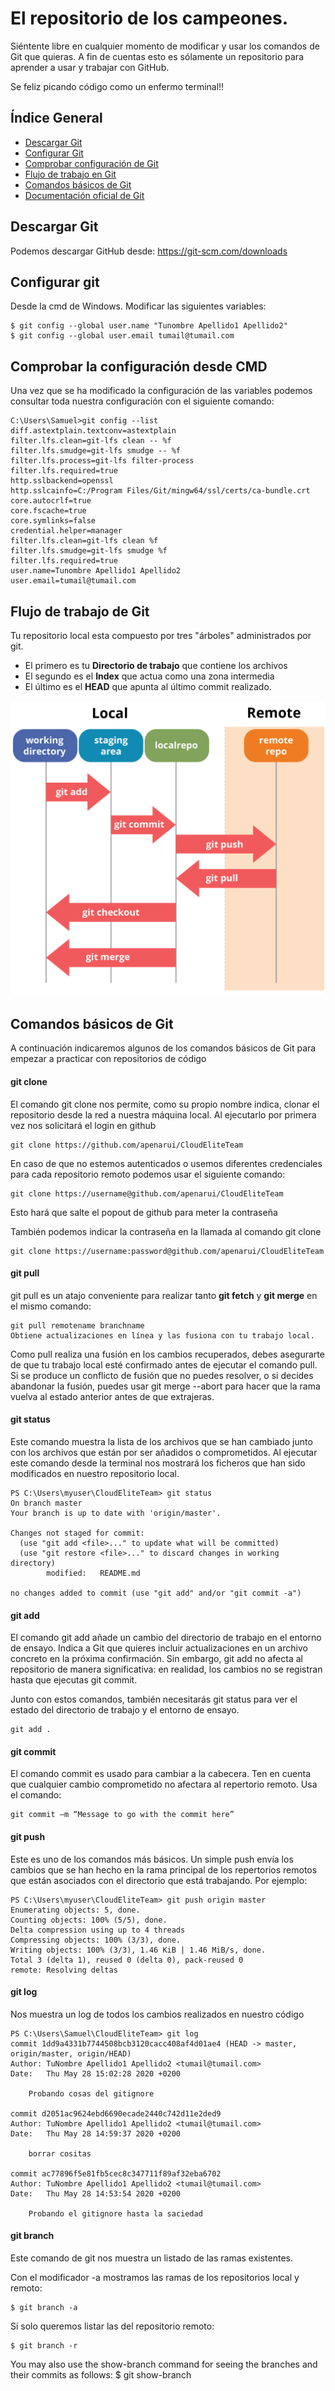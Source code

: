 # El repositorio de los campeones.
Siéntente libre en cualquier momento de modificar y usar los comandos de Git que quieras. A fin de cuentas esto es sólamente un repositorio para aprender a usar y trabajar con GitHub.

Se feliz picando código como un enfermo terminal!!

## Índice General
- [Descargar Git](#descargar-git)
- [Configurar Git](#configurar-git)
- [Comprobar configuración de Git](#comprobar-la-configuración-desde-cmd)
- [Flujo de trabajo en Git](#flujo-de-trabajo-de-git)
- [Comandos básicos de Git](#comandos-básicos-de-git)
- [Documentación oficial de Git](https://git-scm.com/doc)


## Descargar Git
Podemos descargar GitHub desde: https://git-scm.com/downloads

## Configurar git
Desde la cmd de Windows. Modificar las siguientes variables:

```
$ git config --global user.name "Tunombre Apellido1 Apellido2"
$ git config --global user.email tumail@tumail.com
```

## Comprobar la configuración desde CMD 
Una vez que se ha modificado la configuración de las variables podemos consultar toda nuestra configuración con el siguiente comando:

```
C:\Users\Samuel>git config --list
diff.astextplain.textconv=astextplain
filter.lfs.clean=git-lfs clean -- %f
filter.lfs.smudge=git-lfs smudge -- %f
filter.lfs.process=git-lfs filter-process
filter.lfs.required=true
http.sslbackend=openssl
http.sslcainfo=C:/Program Files/Git/mingw64/ssl/certs/ca-bundle.crt
core.autocrlf=true
core.fscache=true
core.symlinks=false
credential.helper=manager
filter.lfs.clean=git-lfs clean %f
filter.lfs.smudge=git-lfs smudge %f
filter.lfs.required=true
user.name=Tunombre Apellido1 Apellido2
user.email=tumail@tumail.com
```

## Flujo de trabajo de Git

Tu repositorio local esta compuesto por tres "árboles" administrados por git. 
- El primero es tu **Directorio de trabajo** que contiene los archivos
- El segundo es el **Index** que actua como una zona intermedia
- El último es el **HEAD** que apunta al último commit realizado. 

![imagenes del flujo de trabajo en git](./img/git1.png)

## Comandos básicos de Git 
A continuación indicaremos algunos de los comandos básicos de Git para empezar a practicar con repositorios de código

#### git clone
El comando git clone nos permite, como su propio nombre indica, clonar el repositorio desde la red a nuestra máquina local.
Al ejecutarlo por primera vez nos solicitará el login en github

```
git clone https://github.com/apenarui/CloudEliteTeam 
```

En caso de que no estemos autenticados o usemos diferentes credenciales para cada repositorio remoto podemos usar el siguiente comando:

```
git clone https://username@github.com/apenarui/CloudEliteTeam 
```

Esto hará que salte el popout de github para meter la contraseña

También podemos indicar la contraseña en la llamada al comando git clone

``` 
git clone https://username:password@github.com/apenarui/CloudEliteTeam 
```

#### git pull
git pull es un atajo conveniente para realizar tanto **git fetch** y **git merge** en el mismo comando:

```
git pull remotename branchname
Obtiene actualizaciones en línea y las fusiona con tu trabajo local.
```

Como pull realiza una fusión en los cambios recuperados, debes asegurarte de que tu trabajo local esté confirmado antes de ejecutar el comando pull. Si se produce un conflicto de fusión que no puedes resolver, o si decides abandonar la fusión, puedes usar git merge --abort para hacer que la rama vuelva al estado anterior antes de que extrajeras.


#### git status 
Este comando muestra la lista de los archivos que se han cambiado junto con los archivos que están por ser añadidos o comprometidos.
Al ejecutar este comando desde la terminal nos mostrará los ficheros que han sido modificados en nuestro repositorio local.

```
PS C:\Users\myuser\CloudEliteTeam> git status
On branch master
Your branch is up to date with 'origin/master'.

Changes not staged for commit:
  (use "git add <file>..." to update what will be committed)
  (use "git restore <file>..." to discard changes in working directory)
        modified:   README.md

no changes added to commit (use "git add" and/or "git commit -a")
```

#### git add
El comando git add añade un cambio del directorio de trabajo en el entorno de ensayo. Indica a Git que quieres incluir actualizaciones en un archivo concreto en la próxima confirmación. Sin embargo, git add no afecta al repositorio de manera significativa: en realidad, los cambios no se registran hasta que ejecutas git commit.

Junto con estos comandos, también necesitarás git status para ver el estado del directorio de trabajo y el entorno de ensayo.

```
git add .
```

#### git commit
El comando commit es usado para cambiar a la cabecera. Ten en cuenta que cualquier cambio comprometido no afectara al repertorio remoto. Usa el comando:

```
git commit –m “Message to go with the commit here”
```

#### git push
Este es uno de los comandos más básicos. Un simple push envía los cambios que se han hecho en la rama principal de los repertorios remotos que están asociados con el directorio que está trabajando. Por ejemplo:

```
PS C:\Users\myuser\CloudEliteTeam> git push origin master
Enumerating objects: 5, done.
Counting objects: 100% (5/5), done.
Delta compression using up to 4 threads
Compressing objects: 100% (3/3), done.
Writing objects: 100% (3/3), 1.46 KiB | 1.46 MiB/s, done.
Total 3 (delta 1), reused 0 (delta 0), pack-reused 0
remote: Resolving deltas
```

#### git log
Nos muestra un log de todos los cambios realizados en nuestro código 

```
PS C:\Users\Samuel\CloudEliteTeam> git log
commit 1dd9a4331b7744508bcb3120cacc408af4d01ae4 (HEAD -> master, origin/master, origin/HEAD)
Author: TuNombre Apellido1 Apellido2 <tumail@tumail.com>
Date:   Thu May 28 15:02:28 2020 +0200

    Probando cosas del gitignore

commit d2051ac9624ebd6690ecade2440c742d11e2ded9
Author: TuNombre Apellido1 Apellido2 <tumail@tumail.com>
Date:   Thu May 28 14:59:37 2020 +0200

    borrar cositas

commit ac77896f5e81fb5cec8c347711f89af32eba6702
Author: TuNombre Apellido1 Apellido2 <tumail@tumail.com>
Date:   Thu May 28 14:53:54 2020 +0200

    Probando el gitignore hasta la saciedad
```

#### git branch
Este comando de git nos muestra un listado de las ramas existentes. 

Con el modificador -a mostramos las ramas de los repositorios local y remoto:

```
$ git branch -a
```

Si solo queremos listar las del repositorio remoto:

```
$ git branch -r
``` 

You may also use the show-branch command for seeing the branches and their commits as follows:
$ git show-branch 
